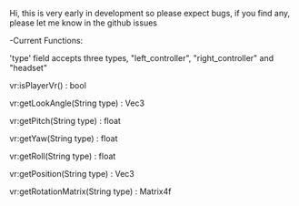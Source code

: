Hi, this is very early in development so please expect bugs, if you find any, please let me know in the github issues

-Current Functions:

'type' field accepts three types, "left_controller", "right_controller" and "headset"

vr:isPlayerVr() : bool

vr:getLookAngle(String type) : Vec3

vr:getPitch(String type) : float

vr:getYaw(String type) : float

vr:getRoll(String type) : float

vr:getPosition(String type) : Vec3

vr:getRotationMatrix(String type) : Matrix4f
